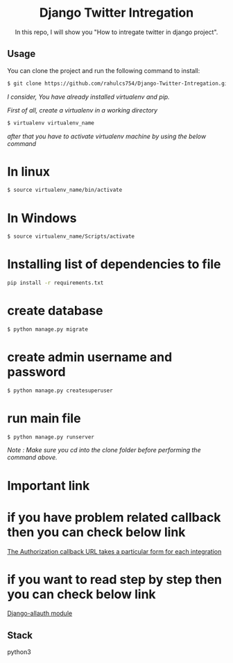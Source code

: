 
<div align="center"><h1> Django Twitter Intregation </h1> </div>
<div align="center"> In this repo, I will show you "How to intregate twitter in django project". </div>


Usage
-------
You can clone the project and run the following command to install: 

```bash
$ git clone https://github.com/rahulcs754/Django-Twitter-Intregation.git
```

*I consider, You have already installed virtualenv and pip.*

*First of all, create a virtualenv in a working directory*

```bash
$ virtualenv virtualenv_name
```
*after that you have to activate virtualenv machine by using the below command*

# In linux
```bash
$ source virtualenv_name/bin/activate
```
# In Windows
```bash
$ source virtualenv_name/Scripts/activate
```


# Installing list of dependencies to file
```bash
pip install -r requirements.txt
```

# create database  
```bash
$ python manage.py migrate
```

# create admin username and password
```bash
$ python manage.py createsuperuser
```

# run main file 
```bash
$ python manage.py runserver
```

*Note  : Make sure you cd into the *clone* folder before performing the command above.*

# Important link 
# if you have problem related callback then you can check below link 
<a href="https://django-allauth.readthedocs.io/en/latest/providers.html"> The Authorization callback URL takes a particular form for each integration</a>

# if you want to read step by step then you can check below link
<a href="https://django-allauth.readthedocs.io/en/latest/providers.html">
 Django-allauth module</a>


Stack
------
python3



